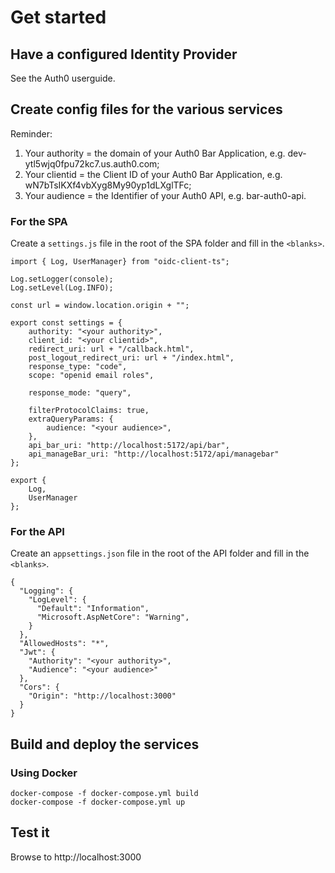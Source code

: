 # Get started

## Have a configured Identity Provider

See the Auth0 userguide.

## Create config files for the various services

Reminder:

1. Your authority = the domain of your Auth0 Bar Application,
   e.g. dev-ytl5wjq0fpu72kc7.us.auth0.com;
2. Your clientid = the Client ID of your Auth0 Bar Application,
   e.g. wN7bTsIKXf4vbXyg8My90yp1dLXglTFc;
3. Your audience = the Identifier of your Auth0 API,
   e.g. bar-auth0-api.

### For the SPA

Create a `settings.js` file in the root of the SPA folder and fill in the `<blanks>`.

```
import { Log, UserManager} from "oidc-client-ts";

Log.setLogger(console);
Log.setLevel(Log.INFO);

const url = window.location.origin + "";

export const settings = {
    authority: "<your authority>",
    client_id: "<your clientid>",
    redirect_uri: url + "/callback.html",
    post_logout_redirect_uri: url + "/index.html",
    response_type: "code",
    scope: "openid email roles",

    response_mode: "query",

    filterProtocolClaims: true,
    extraQueryParams: {
        audience: "<your audience>",
    },
    api_bar_uri: "http://localhost:5172/api/bar",
    api_manageBar_uri: "http://localhost:5172/api/managebar"
};

export {
    Log,
    UserManager
};

```

### For the API

Create an `appsettings.json` file in the root of the API folder and fill in the `<blanks>`.

```
{
  "Logging": {
    "LogLevel": {
      "Default": "Information",
      "Microsoft.AspNetCore": "Warning",
    }
  },
  "AllowedHosts": "*",
  "Jwt": {
    "Authority": "<your authority>",
    "Audience": "<your audience>"
  },
  "Cors": {
    "Origin": "http://localhost:3000"
  }
}
```

## Build and deploy the services

### Using Docker

```
docker-compose -f docker-compose.yml build
docker-compose -f docker-compose.yml up
```

## Test it

Browse to http://localhost:3000
